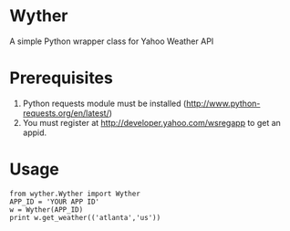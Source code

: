 
Wyther
================
A simple Python wrapper class for Yahoo Weather API

Prerequisites
=================
1. Python requests module must be installed (http://www.python-requests.org/en/latest/)
2. You must register at http://developer.yahoo.com/wsregapp to get an appid. 

Usage
=================
```
from wyther.Wyther import Wyther
APP_ID = 'YOUR APP ID'
w = Wyther(APP_ID)
print w.get_weather(('atlanta','us'))
```
